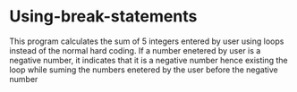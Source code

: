 # Using-break-statements
This program calculates the sum of 5 integers entered by user using loops instead of the normal hard coding.
If a number enetered by user is a negative number, it indicates that it is a negative number hence existing the loop while suming the
numbers enetered by the user before the negative number
